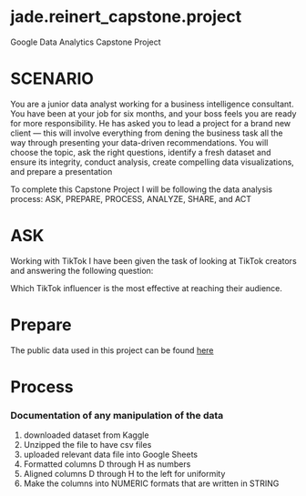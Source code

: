 # jade.reinert_capstone.project
Google Data Analytics Capstone Project
# SCENARIO
You are a junior data analyst working for a business intelligence consultant. You have been at your job for six months, and your boss
feels you are ready for more responsibility. He has asked you to lead a project for a brand new client — this will involve everything
from dening the business task all the way through presenting your data-driven recommendations. You will choose the topic, ask
the right questions, identify a fresh dataset and ensure its integrity, conduct analysis, create compelling data visualizations, and
prepare a presentation

To complete this Capstone Project I will be following the data analysis process: ASK, PREPARE, PROCESS, ANALYZE, SHARE, and ACT

# ASK
Working with TikTok I have been given the task of looking at TikTok creators and answering the following question:

Which TikTok influencer is the most effective at reaching their audience. 

# Prepare
The public data used in this project can be found [here](https://www.kaggle.com/datasets/ramjasmaurya/top-1000-social-media-channels) 

# Process

### Documentation of any manipulation of the data
1. downloaded dataset from Kaggle
2. Unzipped the file to have csv files
3. uploaded relevant data file into Google Sheets
4. Formatted columns D through H as numbers
5. Aligned columns D through H to the left for uniformity
6. Make the columns into NUMERIC formats that are written in STRING



